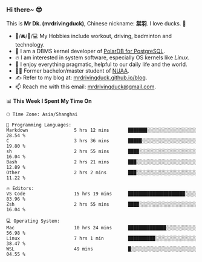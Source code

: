 ### Hi there~ 😎

This is **Mr Dk. (mrdrivingduck)**, Chinese nickname: **棠羽**. I love ducks. 🦆

- 💪/🚘/🏸/💻 My Hobbies include workout, driving, badminton and technology.
- 🍊 I am a DBMS kernel developer of [PolarDB for PostgreSQL](https://github.com/ApsaraDB/PolarDB-for-PostgreSQL).
- 🔥 I am interested in system software, especially OS kernels like *Linux*.
- 🔧 I enjoy everything pragmatic, helpful to our daily life and the world.
- 👨‍🎓 Former bachelor/master student of [NUAA](https://en.wikipedia.org/wiki/Nanjing_University_of_Aeronautics_and_Astronautics).
- ✍ Refer to my blog at: [mrdrivingduck.github.io/blog](https://mrdrivingduck.github.io/blog/).
- 📫 Reach me with this email: [mrdrivingduck@gmail.com](mailto:mrdrivingduck@gmail.com).

<!--START_SECTION:waka-->
📊 **This Week I Spent My Time On** 

```text
🕑︎ Time Zone: Asia/Shanghai

💬 Programming Languages: 
Markdown                 5 hrs 12 mins       ███████░░░░░░░░░░░░░░░░░░   28.54 % 
C                        3 hrs 36 mins       █████░░░░░░░░░░░░░░░░░░░░   19.80 % 
sh                       2 hrs 55 mins       ████░░░░░░░░░░░░░░░░░░░░░   16.04 % 
Bash                     2 hrs 21 mins       ███░░░░░░░░░░░░░░░░░░░░░░   12.89 % 
Other                    2 hrs 2 mins        ███░░░░░░░░░░░░░░░░░░░░░░   11.22 % 

🔥 Editors: 
VS Code                  15 hrs 19 mins      █████████████████████░░░░   83.96 % 
Zsh                      2 hrs 55 mins       ████░░░░░░░░░░░░░░░░░░░░░   16.04 % 

💻 Operating System: 
Mac                      10 hrs 24 mins      ██████████████░░░░░░░░░░░   56.98 % 
Linux                    7 hrs 1 min         ██████████░░░░░░░░░░░░░░░   38.47 % 
WSL                      49 mins             █░░░░░░░░░░░░░░░░░░░░░░░░   04.55 % 
```


<!--END_SECTION:waka-->

<!-- ![Mr Dk.'s GitHub Stats](https://github-readme-stats.vercel.app/api?username=mrdrivingduck&count_private&show_icons=true&theme=buefy) -->

<!-- ![Most Used Languages](https://github-readme-stats.vercel.app/api/top-langs/?username=mrdrivingduck&exclude_repo=mips32-CPU,snort-tcp-socket&theme=buefy&layout=compact&langs_count=10) -->


<!--
**mrdrivingduck/mrdrivingduck** is a ✨ _special_ ✨ repository because its `README.md` (this file) appears on your GitHub profile.

Here are some ideas to get you started:

- 🔭 I’m currently working on ...
- 🌱 I’m currently learning ...
- 👯 I’m looking to collaborate on ...
- 🤔 I’m looking for help with ...
- 💬 Ask me about ...
- 📫 How to reach me: ...
- 😄 Pronouns: ...
- ⚡ Fun fact: ...
-->
